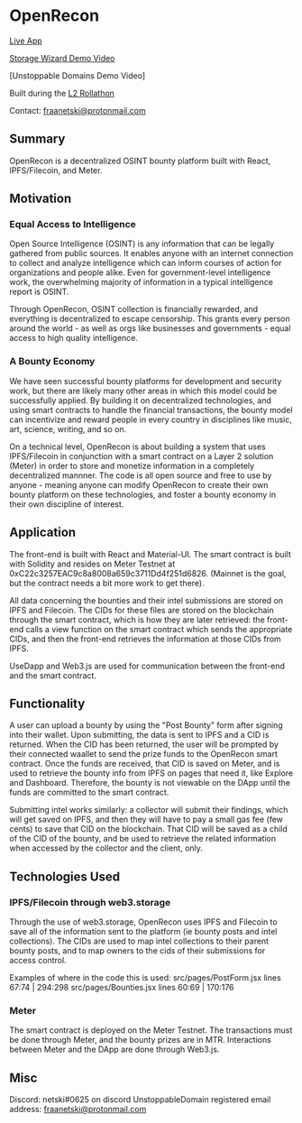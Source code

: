 # OpenRecon

[Live App](https://openrecon.xyz)

[Storage Wizard Demo Video](https://youtu.be/R3FXNZ9Non8)

[Unstoppable Domains Demo Video]

Built during the [L2 Rollathon](https://gitcoin.co/hackathon/Rollathon/)

Contact: fraanetski@protonmail.com

## Summary

OpenRecon is a decentralized OSINT bounty platform built with React, IPFS/Filecoin, and Meter.

## Motivation

### Equal Access to Intelligence

Open Source Intelligence (OSINT) is any information that can be legally gathered from public sources. It enables anyone with an internet connection to collect and analyze intelligence which can inform courses of action for organizations and people alike. Even for government-level intelligence work, the overwhelming majority of information in a typical intelligence report is OSINT.

Through OpenRecon, OSINT collection is financially rewarded, and everything is decentralized to escape censorship. This grants every person around the world - as well as orgs like businesses and governments - equal access to high quality intelligence.

### A Bounty Economy

We have seen successful bounty platforms for development and security work, but there are likely many other areas in which this model could be successfully applied. By building it on decentralized technologies, and using smart contracts to handle the financial transactions, the bounty model can incentivize and reward people in every country in disciplines like music, art, science, writing, and so on. 

On a technical level, OpenRecon is about building a system that uses IPFS/Filecoin in conjunction with a smart contract on a Layer 2 solution (Meter) in order to store and monetize information in a completely decentralized mannner. The code is all open source and free to use by anyone - meaning anyone can modify OpenRecon to create their own bounty platform on these technologies, and foster a bounty economy in their own discipline of interest. 

## Application 

The front-end is built with React and Material-UI. The smart contract is built with Solidity and resides on Meter Testnet at 0xC22c3257EAC9c8a8008a659c3711Dd4f251d6826. (Mainnet is the goal, but the contract needs a bit more work to get there). 

All data concerning the bounties and their intel submissions are stored on IPFS and Filecoin. The CIDs for these files are stored on the blockchain through the smart contract, which is how they are later retrieved: the front-end calls a view function on the smart contract which sends the appropriate CIDs, and then the front-end retrieves the information at those CIDs from IPFS. 

UseDapp and Web3.js are used for communication between the front-end and the smart contract.


## Functionality

A user can upload a bounty by using the "Post Bounty" form after signing into their wallet. Upon submitting, the data is sent to IPFS and a CID is returned. When the CID has been returned, the user will be prompted by their connected waallet to send the prize funds to the OpenRecon smart contract. Once the funds are received, that CID is saved on Meter, and is used to retrieve the bounty info from IPFS on pages that need it, like Explore and Dashboard. Therefore, the bounty is not viewable on the DApp until the funds are committed to the smart contract. 

Submitting intel works similarly: a collector will submit their findings, which will get saved on IPFS, and then they will have to pay a small gas fee (few cents) to save that CID on the blockchain. That CID will be saved as a child of the CID of the bounty, and be used to retrieve the related information when accessed by the collector and the client, only. 

## Technologies Used

### IPFS/Filecoin through web3.storage

Through the use of web3.storage, OpenRecon uses IPFS and Filecoin to save all of the information sent to the platform (ie bounty posts and intel collections). The CIDs are used to map intel collections to their parent bounty posts, and to map owners to the cids of their submissions for access control. 

Examples of where in the code this is used: 
src/pages/PostForm.jsx lines 67:74 | 294:298
src/pages/Bounties.jsx lines 60:69 | 170:176 

### Meter

The smart contract is deployed on the Meter Testnet. The transactions must be done through Meter, and the bounty prizes are in MTR. Interactions between Meter and the DApp are done through Web3.js. 

## Misc

Discord: netski#0625 on discord
UnstoppableDomain registered email address: fraanetski@protonmail.com



